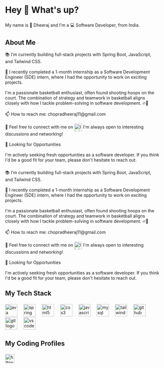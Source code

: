 <h1 align="left">Hey 👋 What's up?</h1>

###

<p align="left">My name is 🚀 Dheeraj and I'm a 💻 Software Developer, from India.</p>

###

<h2 align="left">About Me</h2>
<p align="left">📚 I'm currently building full-stack projects with Spring Boot, JavaScript, and Tailwind CSS.<br><br>🌱 I recently completed a 1-month internship as a Software Development Engineer (SDE) intern, where I had the opportunity to work on exciting projects.<br><br>I'm a passionate basketball enthusiast, often found shooting hoops on the court. The combination of strategy and teamwork in basketball aligns closely with how I tackle problem-solving in software development. 🔥🏀<br><br>📫 How to reach me: chopradheeraj11@gmail.com<br><br>💬 Feel free to connect with me on <a href="https://www.linkedin.com/in/dheeraj-chopra-0969761b4/" target="blank"><img align="center" src="https://upload.wikimedia.org/wikipedia/commons/thumb/8/81/LinkedIn_icon.svg/2048px-LinkedIn_icon.svg.png" alt="linkedin.com/in/dheeraj-chopra-0969761b4/" height="25" width="25" /></a> I'm always open to interesting discussions and networking!<br><br>🌟 Looking for Opportunities<br><br>I'm actively seeking fresh opportunities as a software developer. If you think I'd be a good fit for your team, please don't hesitate to reach out.</p>


###

<p align="left">📚 I'm currently building full-stack projects with Spring Boot, JavaScript, and Tailwind CSS.<br><br>🌱 I recently completed a 1-month internship as a Software Development Engineer (SDE) intern, where I had the opportunity to work on exciting projects.<br><br>I'm a passionate basketball enthusiast, often found shooting hoops on the court. The combination of strategy and teamwork in basketball aligns closely with how I tackle problem-solving in software development. 🔥🏀<br><br>📫 How to reach me: chopradheeraj11@gmail.com<br><br>💬 Feel free to connect with me on <a href="https://www.linkedin.com/in/dheeraj-chopra-0969761b4/" target="blank"><img align="center" src="https://upload.wikimedia.org/wikipedia/commons/thumb/8/81/LinkedIn_icon.svg/2048px-LinkedIn_icon.svg.png" alt="linkedin.com/in/dheeraj-chopra-0969761b4/" height="25" width="25" /></a> I'm always open to interesting discussions and networking!<br><br>🌟 Looking for Opportunities<br><br>I'm actively seeking fresh opportunities as a software developer. If you think I'd be a good fit for your team, please don't hesitate to reach out.</p>

###

<h2 align="left">My Tech Stack</h2>

###

<div align="left">
  <img src="https://cdn.jsdelivr.net/gh/devicons/devicon/icons/java/java-original.svg" height="40" alt="java logo"  />
  <img width="12" />
  <img src="https://cdn.jsdelivr.net/gh/devicons/devicon/icons/spring/spring-original.svg" height="40" alt="spring logo"  />
  <img width="12" />
  <img src="https://cdn.jsdelivr.net/gh/devicons/devicon/icons/html5/html5-original.svg" height="40" alt="html5 logo"  />
  <img width="12" />
  <img src="https://cdn.jsdelivr.net/gh/devicons/devicon/icons/css3/css3-original.svg" height="40" alt="css3 logo"  />
  <img width="12" />
  <img src="https://cdn.jsdelivr.net/gh/devicons/devicon/icons/javascript/javascript-original.svg" height="40" alt="javascript logo"  />
  <img width="12" />
  <img src="https://cdn.jsdelivr.net/gh/devicons/devicon/icons/mysql/mysql-original.svg" height="40" alt="mysql logo"  />
  <img width="12" />
  <img src="https://cdn.jsdelivr.net/gh/devicons/devicon/icons/tailwindcss/tailwindcss-original-wordmark.svg" height="40" alt="tailwindcss logo"  />
  <img width="12" />
  <img src="https://cdn.jsdelivr.net/gh/devicons/devicon/icons/github/github-original.svg" height="40" alt="github logo"  />
  <img width="12" />
  <img src="https://cdn.jsdelivr.net/gh/devicons/devicon/icons/git/git-original.svg" height="40" alt="git logo"  />
  <img width="12" />
  <img src="https://cdn.jsdelivr.net/gh/devicons/devicon/icons/vscode/vscode-original.svg" height="40" alt="vscode logo"  />
</div>

###

<h2 align="left">My Coding Profiles</h2>

###

<p align="left">
<a href="https://leetcode.com/chopradheeraj11/" target="blank"><img align="center" src="https://cdn.iconscout.com/icon/free/png-256/free-leetcode-3521542-2944960.png" alt="https://leetcode.com/princeattri/" height="30" width="30" /></a>
</p>
